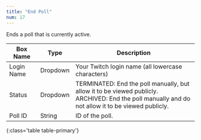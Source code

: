 ```yaml
---
title: "End Poll"
num: 17
---
```


Ends a poll that is currently active.

| Box Name | Type | Description | 
|-------|--------|--------
|Login Name | Dropdown |Your Twitch login name (all lowercase characters)
|Status|Dropdown|TERMINATED: End the poll manually, but allow it to be viewed publicly.<br/>ARCHIVED: End the poll manually and do not allow it to be viewed publicly.
|Poll ID| String|	ID of the poll.|
{:class='table table-primary'}












